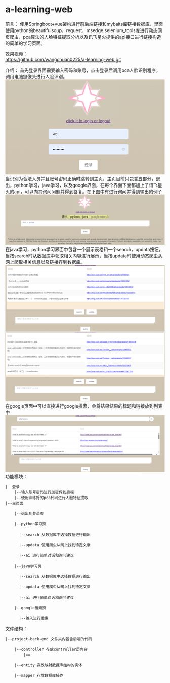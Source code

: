 # a-learning-web
前言：
使用Springboot+vue架构进行前后端链接和mybaits库链接数据库，里面使用python的beautifulsoup，request，msedge.selenium_tools库进行动态网页爬虫，pca算法的人脸特征提取分析以及讯飞星火提供的api接口进行链接构造的简单的学习页面。

效果视频：  
https://github.com/wangchuan0225/a-learning-web.git

介绍：
首先登录界面需要输入密码和账号，点击登录后调用pca人脸识别程序，调用电脑摄像头进行人脸识别。
![Alt text](/picture/p1.png)
当识别为合法人员并且账号密码正确时跳转到主页，主页目前只包含五部分，退出，python学习，java学习，以及google界面，在每个界面下面都加上了讯飞星火的api，可以向其询问问题并得到答复。在下图中有进行询问并得到输出的例子
![Alt text](/picture/p2.png)
在java学习，python学习界面中包含一个展示表格和一个search，updata按钮，当按search时从数据库中获取相关内容进行展示，当按updata时使用动态爬虫从网上爬取相关信息以及链接存到数据库。
![Alt text](/picture/p3.png)
![Alt text](/picture/p4.png)
在google页面中可以直接进行google搜索，会将结果结果的标题和链接放到列表中
![Alt text](/picture/p5.png)
功能模块： 

    |--登录  
        |--输入账号密码进行加密传到后端  
        |--使用训练好的pca代码进行人脸特征提取  
    |--主页面  

        |--退出到登录页  

        |--python学习页  
    
          |--search 从数据库中选择数据进行输出  
      
          |--updata 使用爬虫从网上找到特定文章  
      
          |--ai 进行简单对话和询问建议  
      
        |--java学习页  
    
          |--search 从数据库中选择数据进行输出  
      
          |--updata 使用爬虫从网上找到特定文章  
      
          |--ai 进行简单对话和询问建议  
      
        |--google搜索页  
    
          |--输入进行搜索  

文件结构： 

    |--project-back-end 文件夹内包含后端的代码  
    
        |--controller 存放controller层内容  
            |==
        
        |--entity 存放映射数据库结构的实体

        |--mapper 存放数据库操作
        

